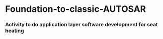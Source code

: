 # Foundation-to-classic-AUTOSAR

### Activity to do application layer software development for seat heating

